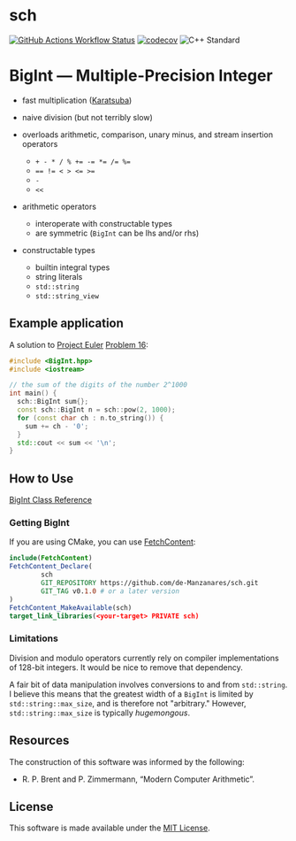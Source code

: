 # sch

[![GitHub Actions Workflow Status](https://img.shields.io/github/actions/workflow/status/de-Manzanares/sch/.github%2Fworkflows%2Fcmake-multi-platform.yml?logo=githubactions&label=Test)](https://github.com/de-Manzanares/sch/tree/master/test)
[![codecov](https://codecov.io/gh/de-Manzanares/sch/graph/badge.svg?token=Y9345DJGVF)](https://codecov.io/gh/de-Manzanares/sch)
![C++ Standard](https://img.shields.io/badge/C%2B%2B-17-blue)

# BigInt &mdash; Multiple-Precision Integer

- fast multiplication ([Karatsuba](https://en.wikipedia.org/wiki/Karatsuba_algorithm))
- naive division (but not terribly slow)


- overloads arithmetic, comparison, unary minus, and stream insertion operators
    - `+ - * / % += -= *= /= %=`
    - `== != < > <= >=`
    - `-`
    - `<<`


- arithmetic operators
    - interoperate with constructable types
    - are symmetric (`BigInt` can be lhs and/or rhs)


- constructable types
    - builtin integral types
    - string literals
    - `std::string`
    - `std::string_view`

## Example application

A solution to [Project Euler](https://projecteuler.net/about) [Problem 16](https://projecteuler.net/problem=16):

```c++
#include <BigInt.hpp>
#include <iostream>

// the sum of the digits of the number 2^1000
int main() {
  sch::BigInt sum{};
  const sch::BigInt n = sch::pow(2, 1000);
  for (const char ch : n.to_string()) {
    sum += ch - '0';
  }
  std::cout << sum << '\n';
}
```

## How to Use

[BigInt Class Reference](https://de-manzanares.github.io/sch/classsch_1_1BigInt.html)

### Getting BigInt

If you are using CMake, you can use
[FetchContent](https://cmake.org/cmake/help/latest/module/FetchContent.html):

```cmake
include(FetchContent)
FetchContent_Declare(
        sch
        GIT_REPOSITORY https://github.com/de-Manzanares/sch.git
        GIT_TAG v0.1.0 # or a later version
)
FetchContent_MakeAvailable(sch)
target_link_libraries(<your-target> PRIVATE sch)
```

### Limitations

Division and modulo operators currently rely on compiler implementations of
128-bit integers. It would be nice to remove that dependency.

A fair bit of data manipulation involves conversions to and from
`std::string`. I believe this means that the greatest width of a `BigInt` is
limited by `std::string::max_size`, and is therefore not "arbitrary." However,
`std::string::max_size` is typically *hugemongous*.

## Resources

The construction of this software was informed by the following:

- R. P. Brent and P. Zimmermann, “Modern Computer Arithmetic”.

## License

This software is made available under the [MIT License](LICENSE.md).
